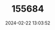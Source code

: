 ---
title: "155684"
category: "Gyraulus parvus"
draft: false
date: 2024-02-22 13:03:52
languages:
  English: ["Ash Gyro"]
---
